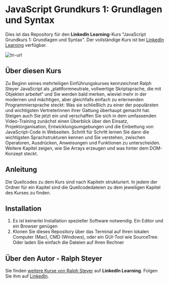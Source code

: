 # JavaScript Grundkurs 1: Grundlagen und Syntax
Dies ist das Repository für den **LinkedIn Learning**-Kurs "JavaScript Grundkurs 1: Grundlagen und Syntax". Der vollständige Kurs ist bei [LinkedIn Learning](https://www.linkedin.com/learning/javascript-grundkurs-1-grundlagen-und-syntax) verfügbar.

![tn-url]

## Über diesen Kurs
Zu Beginn seines mehrteiligen Einführungskurses kennzeichnet Ralph Steyer JavaScript als „plattformneutrale, vollwertige Skriptsprache, die mit Objekten arbeitet“ und Sie werden bald merken, wieviel mehr in der modernen und mächtigen, aber gleichfalls einfach zu erlernenden Programmiersprache steckt: Was sie schließlich zu einer der populärsten und wichtigsten Vertreterinnen ihrer Gattung überhaupt gemacht hat. Steigen auch Sie jetzt ein und verschaffen Sie sich in dem umfassenden Video-Training zunächst einen Überblick über den Einsatz, Projektorganisation, Entwicklungsumgebungen und die Einbettung von JavaScript-Code in Webseiten. Schritt für Schritt lernen Sie dann die wichtigsten Sprachstrukturen kennen und Sie verstehen, zwischen Operatoren, Ausdrücken, Anweisungen und Funktionen zu unterscheiden. Weitere Kapitel zeigen, wie Sie Arrays erzeugen und was hinter dem DOM-Konzept steckt. 

## Anleitung
Die Quellcodes zu dem Kurs sind nach Kapiteln strukturiert. In jedem der Ordner für ein Kapitel sind die Quellcodedateien zu dem jeweiligen Kapitel des Kurses zu finden.

## Installation
1. Es ist keinerlei Installation spezieller Software notwendig. Ein Editor und ein Browser genügen
2. Klonen Sie dieses Repository über das Terminal auf Ihren lokalen Computer (Mac), CMD (Windows), oder ein GUI-Tool wie SourceTree. Oder laden Sie einfach die Dateien auf Ihren Rechner

## Über den Autor - Ralph Steyer
Sie finden [weitere Kurse von Ralph Steyer](https://www.linkedin.com/learning/instructors/ralph-steyer) auf **LinkedIn Learning**. Folgen Sie ihm auf [LinkedIn](https://www.linkedin.com/in/ralph-steyer-a69781/?trk=lil_instructor). 

[tn-url]: https://cdn.lynda.com/course/2837193/2837193-1611643392539-16x9.jpg
